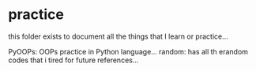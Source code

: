 # practice

this folder exists to document all the things that I learn or practice...

PyOOPs: OOPs practice in Python language...
random: has all th erandom codes that i tired for future references...
